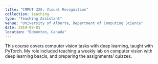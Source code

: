 ```yaml
---
title: "CMPUT 328: Visual Recognition"
collection: teaching
type: "Teaching Assistant"
venue: "University of Alberta, Department of Computing Science"
date: 2019-09-01
location: "Edmonton, Canada"
---
```


This course covers computer vision tasks with deep learning, taught with PyTorch. My role included teaching a weekly lab on computer vision with deep learning bascis, and preparing the assignments/ quizzes.



